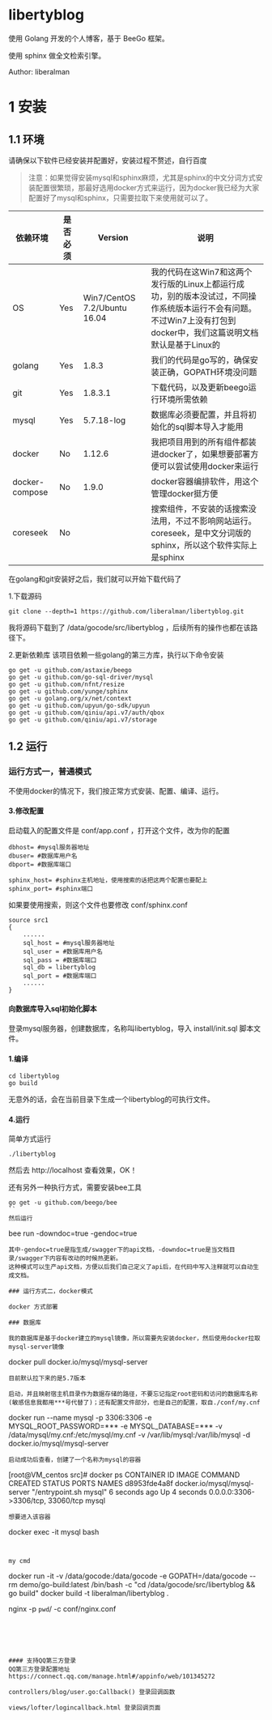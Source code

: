libertyblog
====

使用 Golang 开发的个人博客，基于 BeeGo 框架。

使用 sphinx 做全文检索引擎。

Author: liberalman

# 1 安装

## 1.1 环境
请确保以下软件已经安装并配置好，安装过程不赘述，自行百度
>注意：如果觉得安装mysql和sphinx麻烦，尤其是sphinx的中文分词方式安装配置很繁琐，那最好选用docker方式来运行，因为docker我已经为大家配置好了mysql和sphinx，只需要拉取下来使用就可以了。

|依赖环境|是否必须|Version|说明|
|---|---|---|---|
|OS|Yes|Win7/CentOS 7.2/Ubuntu 16.04|我的代码在这Win7和这两个发行版的Linux上都运行成功，别的版本没试过，不同操作系统版本运行不会有问题。不过Win7上没有打包到docker中，我们这篇说明文档默认是基于Linux的|
|golang|Yes|1.8.3|我们的代码是go写的，确保安装正确，GOPATH环境没问题|
|git|Yes|1.8.3.1|下载代码，以及更新beego运行环境所需依赖|
|mysql|Yes|5.7.18-log|数据库必须要配置，并且将初始化的sql脚本导入才能用|
|docker|No|1.12.6|我把项目用到的所有组件都装进docker了，如果想要部署方便可以尝试使用docker来运行|
|docker-compose|No|1.9.0|docker容器编排软件，用这个管理docker挺方便|
|coreseek|No||搜索组件，不安装的话搜索没法用，不过不影响网站运行。coreseek，是中文分词版的sphinx，所以这个软件实际上是sphinx|

在golang和git安装好之后，我们就可以开始下载代码了

1.下载源码
```
git clone --depth=1 https://github.com/liberalman/libertyblog.git
```
我将源码下载到了 /data/gocode/src/libertyblog ，后续所有的操作也都在该路径下。

2.更新依赖库
该项目依赖一些golang的第三方库，执行以下命令安装
```
go get -u github.com/astaxie/beego
go get -u github.com/go-sql-driver/mysql
go get -u github.com/nfnt/resize
go get -u github.com/yunge/sphinx
go get -u golang.org/x/net/context
go get -u github.com/upyun/go-sdk/upyun
go get -u github.com/qiniu/api.v7/auth/qbox
go get -u github.com/qiniu/api.v7/storage
```

## 1.2 运行

### 运行方式一，普通模式

不使用docker的情况下，我们按正常方式安装、配置、编译、运行。

#### 3.修改配置
启动载入的配置文件是 conf/app.conf ，打开这个文件，改为你的配置
```
dbhost= #mysql服务器地址
dbuser= #数据库用户名
dbport= #数据库端口

sphinx_host= #sphinx主机地址，使用搜索的话把这两个配置也要配上
sphinx_port= #sphinx端口
```
如果要使用搜索，则这个文件也要修改 conf/sphinx.conf
```
source src1
{
    ......
    sql_host = #mysql服务器地址
    sql_user = #数据库用户名
    sql_pass = #数据库端口
    sql_db = libertyblog
    sql_port = #数据库端口
    ......
}
```

#### 向数据库导入sql初始化脚本

登录mysql服务器，创建数据库，名称叫libertyblog，导入 install/init.sql 脚本文件。

#### 1.编译
```
cd libertyblog
go build
```
无意外的话，会在当前目录下生成一个libertyblog的可执行文件。

#### 4.运行
简单方式运行
```
./libertyblog
```
然后去 http://localhost 查看效果，OK！

还有另外一种执行方式，需要安装bee工具
```
go get -u github.com/beego/bee
``
然后运行
```
bee run -downdoc=true -gendoc=true
```
其中-gendoc=true是指生成/swagger下的api文档，-downdoc=true是当文档目录/swagger下内容有改动的时候热更新。
这种模式可以生产api文档，方便以后我们自己定义了api后，在代码中写入注释就可以自动生成文档。

### 运行方式二，docker模式

docker 方式部署

### 数据库

我的数据库是基于docker建立的mysql镜像，所以需要先安装docker，然后使用docker拉取mysql-server镜像
```
docker pull docker.io/mysql/mysql-server
```
目前默认拉下来的是5.7版本

启动，并且映射宿主机目录作为数据存储的路径，不要忘记指定root密码和访问的数据库名称(敏感信息我都用***号代替了)；还有配置文件部分，也是自己的配置，取自./conf/my.cnf
```
docker run --name mysql -p 3306:3306 -e MYSQL_ROOT_PASSWORD=*** -e MYSQL_DATABASE=*** -v /data/mysql/my.cnf:/etc/mysql/my.cnf -v /var/lib/mysql:/var/lib/mysql -d docker.io/mysql/mysql-server
```
启动成功后查看，创建了一个名称为mysql的容器
```
[root@VM_centos src]# docker ps
CONTAINER ID        IMAGE                          COMMAND                  CREATED             STATUS              PORTS                               NAMES
d8953fde4a8f        docker.io/mysql/mysql-server   "/entrypoint.sh mysql"   6 seconds ago       Up 4 seconds        0.0.0.0:3306->3306/tcp, 33060/tcp   mysql
```
想要进入该容器
```
docker exec -it mysql bash
```


my cmd
```
docker run -it -v /data/gocode:/data/gocode -e GOPATH=/data/gocode --rm demo/go-build:latest /bin/bash -c "cd /data/gocode/src/libertyblog && go build"
docker build -t liberalman/libertyblog .

nginx -p `pwd`/ -c conf/nginx.conf
```





#### 支持QQ第三方登录
QQ第三方登录配置地址https://connect.qq.com/manage.html#/appinfo/web/101345272

controllers/blog/user.go:Callback() 登录回调函数

views/lofter/logincallback.html 登录回调页面




